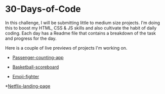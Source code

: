 # 30-Days-of-Code
 
In this challenge, I will be submitting little to medium size projects. I'm doing this to boost my HTML, CSS & JS skills and also cultivate the habit of daily coding. Each day has a Readme file that contains a breakdown of the task and progress for the day. 

Here is a couple of live previews of projects I'm working on.


* [Passenger-counting-app](https://passenger-counting-app.netlify.app/)

* [Basketball-scoreboard](https://basketballgame-scoreboard.netlify.app/)

* [Emoji-fighter](https://pick-your-emoji-fighter.netlify.app/)

*[Netflix-landing-page](https://netflix-thegirlcoder.netlify.app/)
